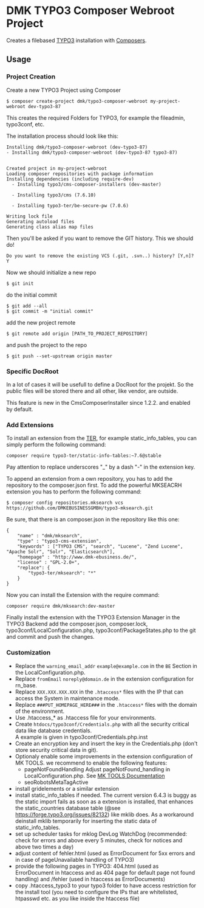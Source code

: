 # DMK TYPO3 Composer Webroot Project

Creates a filebased [TYPO3](http://typo3.org/) installation
with [Composers](https://getcomposer.org/).


## Usage

### Project Creation

Create a new TYPO3 Project using Composer

    $ composer create-project dmk/typo3-composer-webroot my-project-webroot dev-typo3-87

This creates the required Folders for TYPO3,
for example the fileadmin, typo3conf, etc.

The installation process should look like this:

    Installing dmk/typo3-composer-webroot (dev-typo3-87)
    - Installing dmk/typo3-composer-webroot (dev-typo3-87 typo3-87)


    Created project in my-project-webroot
    Loading composer repositories with package information
    Installing dependencies (including require-dev)
      - Installing typo3/cms-composer-installers (dev-master)

      - Installing typo3/cms (7.6.10)

      - Installing typo3-ter/be-secure-pw (7.0.6)

    Writing lock file
    Generating autoload files
    Generating class alias map files

Then you'll be asked if you want to remove the GIT history.
This we should do!

    Do you want to remove the existing VCS (.git, .svn..) history? [Y,n]? Y

Now we should initialize a new repo

    $ git init

do the initial commit

    $ git add --all
    $ git commit -m "initial commit"

add the new project remote

    $ git remote add origin [PATH_TO_PROJECT_REPOSITORY]

and push the project to the repo

    $ git push --set-upstream origin master

### Specific DocRoot

In a lot of cases it will be usefull to define a DocRoot for the projekt.
So the public files will be stored there and all other, like vendor, are outside.

This feature is new in the CmsComposerInstaller since 1.2.2. and enabled by default.

### Add Extensions

To install an extension from the [TER](https://typo3.org/extensions/repository/),
for example static_info_tables, you can simply perform the following command:

    composer require typo3-ter/static-info-tables:~7.6@stable

Pay attention to replace underscores "_" by a dash "-" in the extension key.


To append an extension from a own repository,
you has to add the repository to the composer.json first.
To add the powerful MKSEACRH extension you has to perform the following command:

    $ composer config repositories.mksearch vcs https://github.com/DMKEBUSINESSGMBH/typo3-mksearch.git

Be sure, that there is an composer.json in the repository like this one:

    {
        "name" : "dmk/mksearch",
        "type" : "typo3-cms-extension",
        "keywords" : ["TYPO3 CMS", "search", "Lucene", "Zend Lucene", "Apache Solr", "Solr", "Elasticsearch"],
        "homepage" : "http://www.dmk-ebusiness.de/",
        "license" : "GPL-2.0+",
        "replace": {
            "typo3-ter/mksearch": "*"
        }
    }

Now you can install the Extension with the require command:

    composer require dmk/mksearch:dev-master

Finally install the extension with the TYPO3 Extension Manager in the TYPO3 Backend
add the composer.json, composer.lock, typo3conf/LocalConfiguration.php, typo3conf/PackageStates.php
to the git and commit and push the changes.

### Customization

  * Replace the `warning_email_addr` `example@example.com` in the `BE` Section in the LocalConfiguration.php.
  * Replace `fromEmail` `noreply@domain.de` in the extension configuration for rn_base.
  * Replace `XXX.XXX.XXX.XXX` in the `.htaccess*` files with the IP that can access the System in maintenance mode.
  * Replace `###PUT_HOMEPAGE_HERE###` in the `.htaccess*` files with the domain of the environment. 
  * Use .htaccess_* as .htaccess file for your environments.
  * Create `htdocs/typo3conf/Credentials.php` with all the security critical data like database credentials.  
    A example is given in typo3conf/Credentials.php.inst
  * Create an encryption key and insert the key in the Credentials.php (don't store security critical data in git).
  * Optionaly enable some improvements in the extension configuration of MK TOOLS.
    we recommend to enable the following features:
      * pageNotFoundHandling
        Adjust pageNotFound_handling in LocalConfiguration.php. See [MK TOOLS Documentation](https://github.com/DMKEBUSINESSGMBH/typo3-mktools/blob/master/Documentation/Utilities/PageNotFoundHandling/Index.md)
      * seoRobotsMetaTagActive
  * install gridelements or a similar extension
  * install static_info_tables if needed. The current version 6.4.3 is buggy as the static import fails as soon as a extension is installed, that enhances the static_countries database table (@see https://forge.typo3.org/issues/82132) like mklib does. As a workaround deinstall mklib temporarily for inserting the static data of static_info_tables.
  * set up scheduler tasks for mklog DevLog WatchDog (recommended: check for errors and above every 5 minutes, check for notices and above two times a day)
  * adjust content of fehler.html (used as ErrorDocument for 5xx errors and in case of pageUnavailable handling of TYPO3)
  * provide the following pages in TYPO3: 404.html (used as ErrorDocument in htaccess and as 404 page for default page not found handling) and /fehler (used in htaccess as ErrorDocuments)
  * copy .htaccess_typo3 to your typo3 folder to have access restriction for the install tool (you need to configure the IPs that are whitelisted, htpasswd etc. as you like inside the htaccess file)


